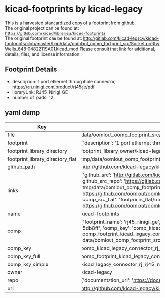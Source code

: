 # kicad-footprints by kicad-legacy  
This is a harvested standardized copy of a footprint from github.  
The original project can be found at:  
https://gitlab.com/kicad/libraries/kicad-footprints  
The original footprint can be found at:
http://gitlab.com/kicad-legacy/kicad-footprints/blob/master/tmp/data/oomlout_oomp_footprint_src/Socket.pretty/Wells_648-0482211SA01.kicad_mod
Please consult that link for additional, details, files, and license information.  
## Footprint Details
* description: 1 port ethernet throughhole connector, https://en.ninigi.com/product/rj45ge/pdf  
* libraryLink: RJ45_Ninigi_GE  
* number_of_pads: 12  
## yaml dump  
| Key | Value |  
| --- | --- |  
| file | data/oomlout_oomp_footprint_src/kicad-footprints/Connector_RJ.pretty/RJ45_Ninigi_GE.kicad_mod |  
| footprint | {'description': '1 port ethernet throughhole connector, https://en.ninigi.com/product/rj45ge/pdf', 'libraryLink': 'RJ45_Ninigi_GE', 'number_of_pads': 12} |  
| footprint_library_directory | footprint_library_owner/kicad-legacy_kicad-footprints |  
| footprint_library_directory_flat | tmp/data/oomlout_oomp_footprint_src/footprints_flat/kicad_legacy_connector_rj_rj45_ninigi_ge/working |  
| github_path | http://github.com/kicad-legacy/kicad-footprints/blob/master/tmp/data/oomlout_oomp_footprint_src/Connector_RJ.pretty/RJ45_Ninigi_GE.kicad_mod |  
| links | {'github_src': 'http://gitlab.com/kicad-legacy/kicad-footprints/blob/master/tmp/data/oomlout_oomp_footprint_src/Socket.pretty/Wells_648-0482211SA01.kicad_mod', 'github_src_repo': 'https://gitlab.com/kicad/libraries/kicad-footprints', 'oomp_bot': 'tmp/data/oomlout_oomp_footprint_src/footprints/kicad_legacy_connector_rj_rj45_ninigi_ge/working', 'oomp_bot_github': 'https://github.com/oomlout/oomlout_oomp_footprint_bot/tree/main/tmp/data/oomlout_oomp_footprint_src/footprints/kicad_legacy_connector_rj_rj45_ninigi_ge/working', 'oomp_src_flat': 'footprints_flat/tmp/data/oomlout_oomp_footprint_src/footprints_flat/kicad_legacy_connector_rj_rj45_ninigi_ge/working', 'oomp_src_flat_github': 'https://github.com/oomlout/oomlout_oomp_footprint_src/tree/main/tmp/data/oomlout_oomp_footprint_src/footprints_flat/kicad_legacy_connector_rj_rj45_ninigi_ge/working'} |  
| name | kicad-footprints |  
| oomp | {'footprint_name': 'rj45_ninigi_ge', 'library_name': 'connector_rj', 'md5': '5db8ff40d3276460819e36e9568e93a4', 'md5_10': '5db8ff40d3', 'md5_5': '5db8f', 'md5_6': '5db8ff', 'oomp_key': 'oomp_kicad_legacy_connector_rj_rj45_ninigi_ge', 'oomp_key_extra': 'oomp_footprint_kicad_legacy_connector_rj_rj45_ninigi_ge', 'oomp_key_full': 'oomp_footprint_kicad_legacy_connector_rj_rj45_ninigi_ge_5db8ff', 'oomp_key_simple': 'kicad_legacy_connector_rj_rj45_ninigi_ge', 'original_filename': 'data/oomlout_oomp_footprint_src/kicad-footprints/Connector_RJ.pretty/RJ45_Ninigi_GE.kicad_mod', 'owner_name': 'kicad_legacy'} |  
| oomp_key | oomp_kicad_legacy_connector_rj_rj45_ninigi_ge |  
| oomp_key_full | oomp_footprint_kicad_legacy_connector_rj_rj45_ninigi_ge |  
| oomp_key_simple | kicad_legacy_connector_rj_rj45_ninigi_ge |  
| owner | kicad-legacy |  
| repo | {'documentation_url': 'https://docs.github.com/rest/repos/repos#get-a-repository', 'message': 'Not Found'} |  
| url | http://github.com/kicad-legacy/kicad-footprints |  

